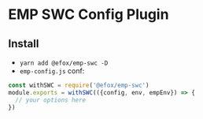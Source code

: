 # EMP SWC Config Plugin

## Install 
+ `yarn add @efox/emp-swc -D` 
+ `emp-config.js` conf:
```javascript
const withSWC = require('@efox/emp-swc')
module.exports = withSWC(({config, env, empEnv}) => {
  // your options here
})
```

